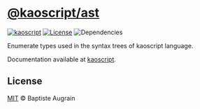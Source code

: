 [@kaoscript/ast](https://github.com/kaoscript/ast)
=================================================================

[![kaoscript](https://img.shields.io/badge/language-kaoscript-orange.svg)](https://github.com/kaoscript/kaoscript)
[![License](https://img.shields.io/badge/license-MIT-blue.svg)](./LICENSE)
![Dependencies](https://img.shields.io/david/kaoscript/ast.svg)

Enumerate types used in the syntax trees of kaoscript language.

Documentation available at [kaoscript](https://github.com/kaoscript/kaoscript).

License
-------

[MIT](http://www.opensource.org/licenses/mit-license.php) &copy; Baptiste Augrain
